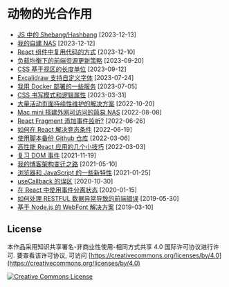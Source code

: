 # 动物的光合作用

- [JS 中的 Shebang/Hashbang](https://mebtte.com/shebang_in_js) [2023-12-13]
- [我的自建 NAS](https://mebtte.com/my_nas) [2023-12-12]
- [React 组件中复用代码的方式](https://mebtte.com/reuse_code_between_react_components) [2023-12-10]
- [负载均衡下的前端资源更新策略](https://mebtte.com/update_strategy_of_front_end_assets_under_the_load_balancing) [2023-09-20]
- [CSS 基于视区的长度单位](https://mebtte.com/new_css_viewport_units) [2023-09-12]
- [Excalidraw 支持自定义字体](https://mebtte.com/excalidraw_with_custom_font) [2023-07-24]
- [我用 Docker 部署的一些服务](https://mebtte.com/my_services_deployed_by_docker) [2023-07-05]
- [CSS 书写模式和逻辑属性](https://mebtte.com/css_writing_modes_and_logical_properties) [2023-03-31]
- [大量活动页面持续性维护的解决方案](https://mebtte.com/solution_of_maintaining_an_abundance_of_activity_pages_continually) [2022-10-20]
- [Mac mini 搭建外网可访问的简易 NAS](https://mebtte.com/remote_accessible_nas_by_mac_mini) [2022-08-08]
- [React Fragment 添加事件监听?](https://mebtte.com/react_fragment_with_event_listener) [2022-06-26]
- [如何在 React 解决竞态条件](https://mebtte.com/how_to_resolve_race_condition_in_react) [2022-06-19]
- [使用脚本备份 Github 仓库](https://mebtte.com/use_script_to_backup_github_repository) [2022-03-06]
- [高性能 React 应用的几个小技巧](https://mebtte.com/tips_of_high_performance_react_app) [2022-03-03]
- [复习 DOM 事件](https://mebtte.com/review_dom_event) [2021-11-19]
- [我的博客架构变迁之路](https://mebtte.com/migration_of_my_blog_structure) [2021-05-10]
- [浏览器和 JavaScript 的一些新特性](https://mebtte.com/new_features_of_browser_and_js_202101) [2021-01-25]
- [useCallback 的误区](https://mebtte.com/use_callback_misunderstanding) [2020-10-30]
- [在 React 中使用事件分离状态](https://mebtte.com/split_react_state_by_event) [2020-01-15]
- [如何处理 RESTFUL 数据异常导致的前端错误](https://mebtte.com/handle_restful_api_error) [2019-05-30]
- [基于 Node.js 的 WebFont 解决方案](https://mebtte.com/web_font_solution_by_node) [2019-03-10]

## License

本作品采用知识共享署名-非商业性使用-相同方式共享 4.0 国际许可协议进行许可. 要查看该许可协议, 可访问 [https://creativecommons.org/licenses/by/4.0](https://creativecommons.org/licenses/by/4.0)

<a rel="license" href="http://creativecommons.org/licenses/by-nc-sa/4.0/"><img alt="Creative Commons License" style="border-width:0" src="https://i.creativecommons.org/l/by-nc-sa/4.0/88x31.png" /></a>
